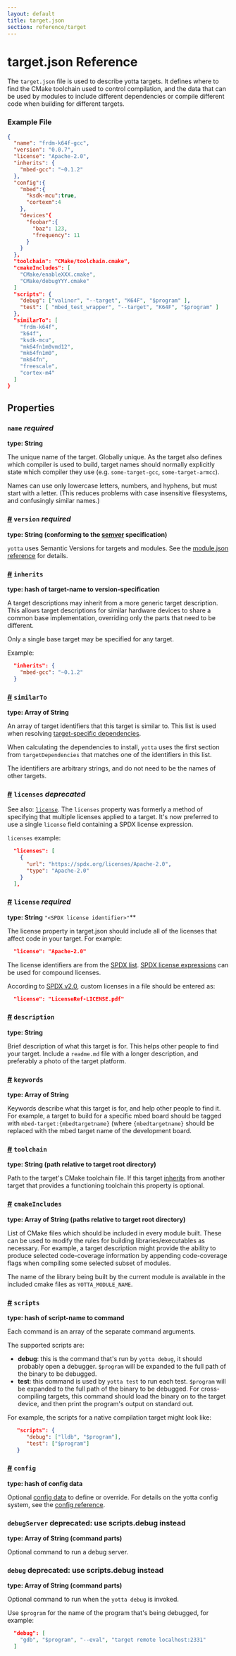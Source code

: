 ```yaml
---
layout: default
title: target.json
section: reference/target
---
```


# target.json Reference
The `target.json` file is used to describe yotta targets. It defines where to
find the CMake toolchain used to control compilation, and the data that can be
used by modules to include different dependencies or compile different code
when building for different targets.

### Example File
```json
{
  "name": "frdm-k64f-gcc",
  "version": "0.0.7",
  "license": "Apache-2.0",
  "inherits": {
    "mbed-gcc": "~0.1.2"
  },
  "config":{
    "mbed":{
      "ksdk-mcu":true,
      "cortexm":4
    },
    "devices"{
      "foobar":{
        "baz": 123,
        "frequency": 11
      }
    }
  },
  "toolchain": "CMake/toolchain.cmake",
  "cmakeIncludes": [
    "CMake/enableXXX.cmake",
    "CMake/debugYYY.cmake"
  ]
  "scripts": {
    "debug": ["valinor", "--target", "K64F", "$program" ],
    "test": [ "mbed_test_wrapper", "--target", "K64F", "$program" ]
  },
  "similarTo": [
    "frdm-k64f",
    "k64f",
    "ksdk-mcu",
    "mk64fn1m0vmd12",
    "mk64fn1m0",
    "mk64fn",
    "freescale",
    "cortex-m4"
  ]
}
```

## Properties

### `name` *required*
**type: String**

The unique name of the target. Globally unique. As the target also defines
which compiler is used to build, target names should normally explicitly state
which compiler they use (e.g. `some-target-gcc`, `some-target-armcc`).

Names can use only lowercase letters, numbers, and hyphens, but must start with
a letter. (This reduces problems with case insensitive filesystems, and
confusingly similar names.)


### <a href="#version" name="version">#</a> `version` *required*
**type: String (conforming to the [semver](http://semver.org) specification)**

`yotta` uses Semantic Versions for targets and modules. See the [module.json
reference](../reference/module.html#version) for details.

### <a href="#inherits" name="inherits">#</a> `inherits`
**type: hash of target-name to version-specification**

A target descriptions may inherit from a more generic target description. This
allows target descriptions for similar hardware devices to share a common base
implementation, overriding only the parts that need to be different.

Only a single base target may be specified for any target.

Example:

```json
  "inherits": {
    "mbed-gcc": "~0.1.2"
  }
```

### <a href="#similarTo" name="similarTo">#</a> `similarTo`
**type: Array of String**

An array of target identifiers that this target is similar to. This list is
used when resolving [target-specific dependencies](../reference/module.html#targetDependencies).

When calculating the dependencies to install, `yotta` uses the first section
from `targetDependencies` that matches one of the identifiers in this list.

The identifiers are arbitrary strings, and do not need to be the names of other
targets.


### <a href="#licenses" name="licenses">#</a> `licenses` *deprecated*
See also: [`license`](#license). The `licenses` property was formerly a method
of specifying that multiple licenses applied to a target. It's now preferred to
use a single `license` field containing a SPDX license expression.

`licenses` example:

```json
  "licenses": [
    {
      "url": "https://spdx.org/licenses/Apache-2.0",
      "type": "Apache-2.0"
    }
  ],
```


### <a href="#license" name="license">#</a> `license` *required*
**type: String** `"<SPDX license identifier>"`**

The license property in target.json should include all of the licenses that
affect code in your target. For example:

```json
  "license": "Apache-2.0"
```

The license identifiers are from the [SPDX list](http://spdx.org/licenses/).
[SPDX license expressions](/reference/licenses.html) can be used for compound licenses.

According to [SPDX v2.0](https://spdx.org/sites/spdx/files/SPDX-2.0.pdf), custom licenses in a file should be entered as:

```json
  "license": "LicenseRef-LICENSE.pdf"
```


### <a href="#description" name="description">#</a> `description`
**type: String**

Brief description of what this target is for. This helps other people to find
your target.
Include a `readme.md` file with a longer description, and preferably a photo of
the target platform.

### <a href="#keywords" name="keywords">#</a> `keywords`
**type: Array of String**

Keywords describe what this target is for, and help other people to find it.
For example, a target to build for a specific mbed board should be tagged with
`mbed-target:{mbedtargetname}` (where `{mbedtargetname}` should be replaced
with the mbed target name of the development board.

### <a href="#toolchain" name="toolchain">#</a> `toolchain`
**type: String (path relative to target root directory)**

Path to the target's CMake toolchain file. If this target [inherits](#inherits)
from another target that provides a functioning toolchain this property is
optional.

### <a href="#cmakeIncludes" name="cmakeIncludes">#</a> `cmakeIncludes`
**type: Array of String (paths relative to target root directory)**

List of CMake files which should be included in every module built. These can
be used to modify the rules for building libraries/executables as necessary.
For example, a target description might provide the ability to produce
selected code-coverage information by appending code-coverage flags when
compiling some selected subset of modules.

The name of the library being built by the current module is available in the
included cmake files as `YOTTA_MODULE_NAME`.

### <a href="#scripts" name="scripts">#</a> `scripts`
**type: hash of script-name to command**

Each command is an array of the separate command arguments.

The supported scripts are:

 * **debug**: this is the command that's run by `yotta debug`, it should
   probably open a debugger. `$program` will be expanded to the full path of
   the binary to be debugged.
 * **test**: this command is used by `yotta test` to run each test. `$program`
   will be expanded to the full path of the binary to be debugged. For
   cross-compiling targets, this command should load the binary on to the
   target device, and then print the program's output on standard out.

For example, the scripts for a native compilation target might look like:

```json
   "scripts": {
      "debug": ["lldb", "$program"],
      "test": ["$program"]
   }
```

### <a href="#config" name="config">#</a> `config`
**type: hash of config data**

Optional [config data](/reference/config.html) to define or override. For
details on the yotta config system, see the [config
reference](/reference/config.html).


### `debugServer` **deprecated: use scripts.debug instead**
**type: Array of String (command parts)**

Optional command to run a debug server.

### `debug` **deprecated: use scripts.debug instead**
**type: Array of String (command parts)**

Optional command to run when the `yotta debug` is invoked.

Use `$program` for the name of the program that's being debugged, for example:

```json
  "debug": [
    "gdb", "$program", "--eval", "target remote localhost:2331"
  ]
```

